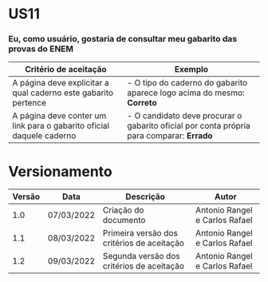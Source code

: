 # US11

### Eu, como usuário, gostaria de consultar meu gabarito das provas do ENEM

| Critério de aceitação                                                | Exemplo                                                                                    |
| -------------------------------------------------------------------- | ------------------------------------------------------------------------------------------ |
| A página deve explicitar a qual caderno este gabarito pertence       | - O tipo do caderno do gabarito aparece logo acima do mesmo: **Correto**                   |
| A página deve conter um link para o gabarito oficial daquele caderno | - O candidato deve procurar o gabarito oficial por conta própria para comparar: **Errado** |

# Versionamento

| Versão | Data       | Descrição                                  | Autor                          |
| ------ | ---------- | ------------------------------------------ | ------------------------------ |
| 1.0    | 07/03/2022 | Criação do documento                       | Antonio Rangel e Carlos Rafael |
| 1.1    | 08/03/2022 | Primeira versão dos critérios de aceitação | Antonio Rangel e Carlos Rafael |
| 1.2    | 09/03/2022 | Segunda versão dos critérios de aceitação  | Antonio Rangel e Carlos Rafael |
